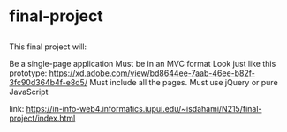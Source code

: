 # final-project

##

This final project will:

Be a single-page application
Must be in an MVC format
Look just like this prototype: https://xd.adobe.com/view/bd8644ee-7aab-46ee-b82f-3fc90d364b4f-e8d5/
Must include all the pages.
Must use jQuery or pure JavaScript

link: https://in-info-web4.informatics.iupui.edu/~isdahami/N215/final-project/index.html
